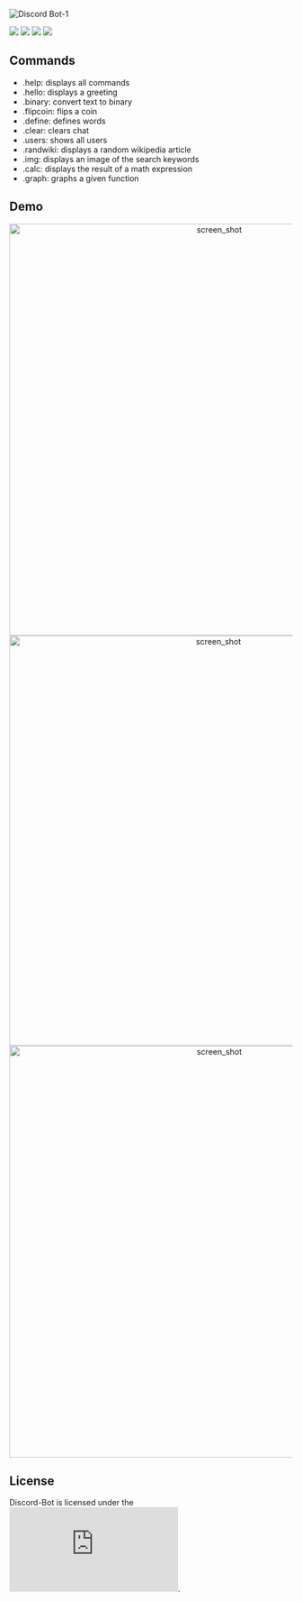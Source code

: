 ![Discord Bot-1](https://user-images.githubusercontent.com/49791407/185975164-4fa2c354-e457-4d10-8f5b-2feee0ad0cd7.png)

![](https://img.shields.io/badge/Discord-7289DA?style=flat&logo=discord&logoColor=white)
![](https://img.shields.io/badge/Python-3776AB?style=flat&logo=python&logoColor=blue&color=white)
![](https://img.shields.io/tokei/lines/github/AJM432/Discord-Bot) 
![](https://img.shields.io/github/repo-size/AJM432/Discord-Bot?style=flat)

## Commands

- .help: displays all commands
- .hello: displays a greeting
- .binary: convert text to binary
- .flipcoin: flips a coin
- .define: defines words
- .clear: clears chat
- .users: shows all users
- .randwiki: displays a random wikipedia article
- .img: displays an image of the search keywords
- .calc: displays the result of a math expression
- .graph: graphs a given function

## Demo

<div align="center">
  <img width="731" alt="screen_shot" src="https://user-images.githubusercontent.com/49791407/162538388-ab21c3fd-b40c-48cf-a350-7ed56f7b47ae.png">
  <img width="728" alt="screen_shot" src="https://user-images.githubusercontent.com/49791407/162538626-dbc7f9a8-cc45-4de9-87f6-ae7161dc1e87.png">
  <img width="731" alt="screen_shot" src="https://user-images.githubusercontent.com/49791407/162538729-7b177c0c-0764-4302-8a9a-05e22c6d638f.png">
</div>

## License
Discord-Bot is licensed under the ![MIT license](https://github.com/AJM432/Discord-Bot/blob/main/LICENSE.md).
